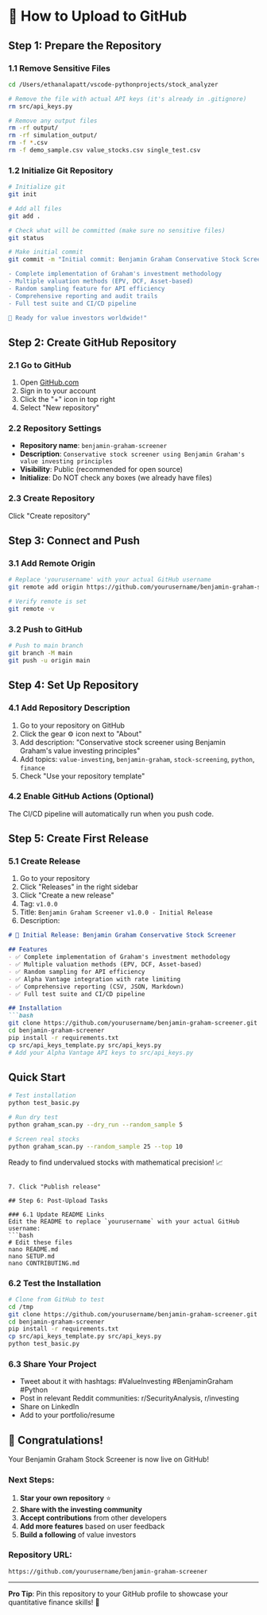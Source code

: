 # 🚀 How to Upload to GitHub

## Step 1: Prepare the Repository

### 1.1 Remove Sensitive Files
```bash
cd /Users/ethanalapatt/vscode-pythonprojects/stock_analyzer

# Remove the file with actual API keys (it's already in .gitignore)
rm src/api_keys.py

# Remove any output files
rm -rf output/
rm -rf simulation_output/
rm -f *.csv
rm -f demo_sample.csv value_stocks.csv single_test.csv
```

### 1.2 Initialize Git Repository
```bash
# Initialize git
git init

# Add all files
git add .

# Check what will be committed (make sure no sensitive files)
git status

# Make initial commit
git commit -m "Initial commit: Benjamin Graham Conservative Stock Screener

- Complete implementation of Graham's investment methodology
- Multiple valuation methods (EPV, DCF, Asset-based)
- Random sampling feature for API efficiency
- Comprehensive reporting and audit trails
- Full test suite and CI/CD pipeline

🎯 Ready for value investors worldwide!"
```

## Step 2: Create GitHub Repository

### 2.1 Go to GitHub
1. Open [GitHub.com](https://github.com)
2. Sign in to your account
3. Click the "+" icon in top right
4. Select "New repository"

### 2.2 Repository Settings
- **Repository name**: `benjamin-graham-screener`
- **Description**: `Conservative stock screener using Benjamin Graham's value investing principles`
- **Visibility**: Public (recommended for open source)
- **Initialize**: Do NOT check any boxes (we already have files)

### 2.3 Create Repository
Click "Create repository"

## Step 3: Connect and Push

### 3.1 Add Remote Origin
```bash
# Replace 'yourusername' with your actual GitHub username
git remote add origin https://github.com/yourusername/benjamin-graham-screener.git

# Verify remote is set
git remote -v
```

### 3.2 Push to GitHub
```bash
# Push to main branch
git branch -M main
git push -u origin main
```

## Step 4: Set Up Repository

### 4.1 Add Repository Description
1. Go to your repository on GitHub
2. Click the gear ⚙️ icon next to "About"
3. Add description: "Conservative stock screener using Benjamin Graham's value investing principles"
4. Add topics: `value-investing`, `benjamin-graham`, `stock-screening`, `python`, `finance`
5. Check "Use your repository template"

### 4.2 Enable GitHub Actions (Optional)
The CI/CD pipeline will automatically run when you push code.

## Step 5: Create First Release

### 5.1 Create Release
1. Go to your repository
2. Click "Releases" in the right sidebar
3. Click "Create a new release"
4. Tag: `v1.0.0`
5. Title: `Benjamin Graham Screener v1.0.0 - Initial Release`
6. Description:
```markdown
# 🎉 Initial Release: Benjamin Graham Conservative Stock Screener

## Features
- ✅ Complete implementation of Graham's investment methodology
- ✅ Multiple valuation methods (EPV, DCF, Asset-based)
- ✅ Random sampling for API efficiency
- ✅ Alpha Vantage integration with rate limiting
- ✅ Comprehensive reporting (CSV, JSON, Markdown)
- ✅ Full test suite and CI/CD pipeline

## Installation
```bash
git clone https://github.com/yourusername/benjamin-graham-screener.git
cd benjamin-graham-screener
pip install -r requirements.txt
cp src/api_keys_template.py src/api_keys.py
# Add your Alpha Vantage API keys to src/api_keys.py
```

## Quick Start
```bash
# Test installation
python test_basic.py

# Run dry test
python graham_scan.py --dry_run --random_sample 5

# Screen real stocks
python graham_scan.py --random_sample 25 --top 10
```

Ready to find undervalued stocks with mathematical precision! 📈
```

7. Click "Publish release"

## Step 6: Post-Upload Tasks

### 6.1 Update README Links
Edit the README to replace `yourusername` with your actual GitHub username:
```bash
# Edit these files
nano README.md
nano SETUP.md
nano CONTRIBUTING.md
```

### 6.2 Test the Installation
```bash
# Clone from GitHub to test
cd /tmp
git clone https://github.com/yourusername/benjamin-graham-screener.git
cd benjamin-graham-screener
pip install -r requirements.txt
cp src/api_keys_template.py src/api_keys.py
python test_basic.py
```

### 6.3 Share Your Project
- Tweet about it with hashtags: #ValueInvesting #BenjaminGraham #Python
- Post in relevant Reddit communities: r/SecurityAnalysis, r/investing
- Share on LinkedIn
- Add to your portfolio/resume

## 🎉 Congratulations!

Your Benjamin Graham Stock Screener is now live on GitHub! 

### Next Steps:
1. **Star your own repository** ⭐
2. **Share with the investing community**
3. **Accept contributions** from other developers
4. **Add more features** based on user feedback
5. **Build a following** of value investors

### Repository URL:
`https://github.com/yourusername/benjamin-graham-screener`

---

**Pro Tip**: Pin this repository to your GitHub profile to showcase your quantitative finance skills! 🚀